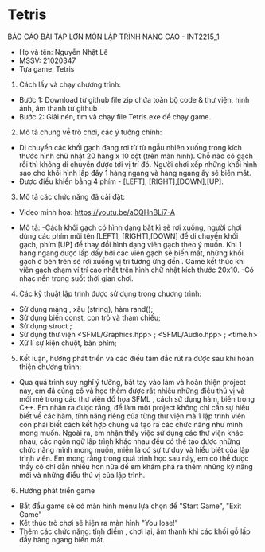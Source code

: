 # Tetris
BÁO CÁO BÀI TẬP LỚN MÔN LẬP TRÌNH NÂNG CAO - INT2215_1

- Họ và tên: Nguyễn Nhật Lê 
- MSSV: 21020347
- Tựa game: Tetris

1. Cách lấy và chạy chương trình:
- Bước 1: Download từ github file zip chứa toàn bộ code & thư viện, hình ảnh, âm thanh từ github
- Bước 2: Giải nén, tìm và chạy file Tetris.exe để chạy game.
2. Mô tả chung về trò chơi, các ý tưởng chính:
- Di chuyển các khối gạch đang rơi từ từ ngẫu nhiên xuống trong kích thước hình chữ nhật 20 hàng x 10 cột (trên màn hình). Chỗ nào có gạch rồi thì không di chuyển được tới vị trí đó. Người chơi xếp những khối hình sao cho khối hình lấp đầy 1 hàng ngang và hàng ngang ấy sẽ biến mất.
- Được điều khiển bằng 4 phím -  [LEFT], [RIGHT],[DOWN],[UP].

3. Mô tả các chức năng đã cài đặt:
- Video minh họa: https://youtu.be/aCQHnBLi7-A

- Mô tả:
  -Cách khối gạch có hình dạng bất kì sẽ rơi xuống, người chơi dùng các phím mũi tên [LEFT], [RIGHT],[DOWN] để di chuyển khối gạch, phím [UP] để thay đổi hình dạng viên gạch theo ý muốn. Khi 1 hàng ngang được lấp đấy bởi các viên gạch sẽ biến mất, những khối gạch ở bên trên sẽ rơi xuống vị trí tương ứng đến . Game kết thúc khi viên gạch chạm ví trí cao nhất trên hình chữ nhật kích thước 20x10.
  -Có nhạc nền trong suốt thời gian chơi. 
4. Các kỹ thuật lập trình được sử dụng trong chương trình:
- Sử dụng mảng , xâu (string), hàm rand();
- Sử dụng biến const, con trỏ và tham chiếu;
- Sử dụng struct ;
- Sử dụng thư viện <SFML/Graphics.hpp> ; <SFML/Audio.hpp> ; <time.h>
- Xử lí sự kiện chuột, bàn phím;

5. Kết luận, hướng phát triển và các điều tâm đắc rút ra được sau khi hoàn thiện chương trình:
- Qua quá trình suy nghĩ ý tưởng, bắt tay vào làm và hoàn thiện project này, em đã củng cố và học thêm được rất nhiều những điều thú vị và mới mẻ trong các thư viện đồ họa SFML , cách sử dụng hàm, biến trong C++. Em nhận ra được rằng, để làm một project không chỉ cần sự hiểu biết về các hàm, tính năng riêng của từng thư viện mà 1 lập trình viên còn phải biết cách kết hợp chúng và tạo ra các chức năng như mình mong muốn. Ngoài ra, em nhận thấy việc sử dụng các thư viện khác nhau, các ngôn ngữ lập trình khác nhau đều có thể tạo được những chức năng mình mong muốn, miễn là có sự tư duy và hiểu biết của lập trình viên. Em mong rằng trong quá trình học sau này, em có thể được thầy cô chỉ dẫn nhiều hơn nữa để em khám phá ra thêm những kỹ năng mới và những điều thú vị của lập trình.

6. Hướng phát triển game
- Bắt đầu game sẽ có màn hình menu lựa chọn để "Start Game", "Exit Game"
- Kết thúc trò chơi sẽ hiện ra màn hình "You lose!" 
- Thêm các chức năng: tính điểm , chơi lại, âm thanh khi các khối gỗ lấp đầy hàng ngang biến mất.
